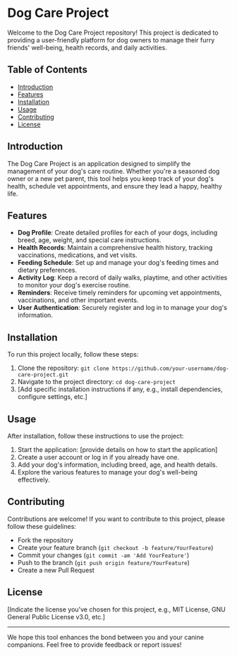 # Dog Care Project

Welcome to the Dog Care Project repository! This project is dedicated to providing a user-friendly platform for dog owners to manage their furry friends' well-being, health records, and daily activities.

## Table of Contents
- [Introduction](#introduction)
- [Features](#features)
- [Installation](#installation)
- [Usage](#usage)
- [Contributing](#contributing)
- [License](#license)

## Introduction
The Dog Care Project is an application designed to simplify the management of your dog's care routine. Whether you're a seasoned dog owner or a new pet parent, this tool helps you keep track of your dog's health, schedule vet appointments, and ensure they lead a happy, healthy life.

## Features
- **Dog Profile**: Create detailed profiles for each of your dogs, including breed, age, weight, and special care instructions.
- **Health Records**: Maintain a comprehensive health history, tracking vaccinations, medications, and vet visits.
- **Feeding Schedule**: Set up and manage your dog's feeding times and dietary preferences.
- **Activity Log**: Keep a record of daily walks, playtime, and other activities to monitor your dog's exercise routine.
- **Reminders**: Receive timely reminders for upcoming vet appointments, vaccinations, and other important events.
- **User Authentication**: Securely register and log in to manage your dog's information.

## Installation
To run this project locally, follow these steps:
1. Clone the repository: `git clone https://github.com/your-username/dog-care-project.git`
2. Navigate to the project directory: `cd dog-care-project`
3. [Add specific installation instructions if any, e.g., install dependencies, configure settings, etc.]

## Usage
After installation, follow these instructions to use the project:
1. Start the application: [provide details on how to start the application]
2. Create a user account or log in if you already have one.
3. Add your dog's information, including breed, age, and health details.
4. Explore the various features to manage your dog's well-being effectively.

## Contributing
Contributions are welcome! If you want to contribute to this project, please follow these guidelines:
- Fork the repository
- Create your feature branch (`git checkout -b feature/YourFeature`)
- Commit your changes (`git commit -am 'Add YourFeature'`)
- Push to the branch (`git push origin feature/YourFeature`)
- Create a new Pull Request

## License
[Indicate the license you've chosen for this project, e.g., MIT License, GNU General Public License v3.0, etc.]

---
We hope this tool enhances the bond between you and your canine companions. Feel free to provide feedback or report issues!

